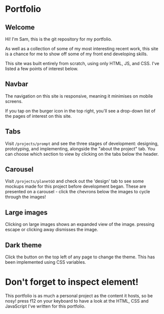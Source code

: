 # Portfolio
## Welcome
Hi! I'm Sam, this is the git repository for my portfolio.

As well as a collection of some of my most interesting recent work, this site is a chance for me to show off some of my front end developing skills.

This site was built entirely from scratch, using only HTML, JS, and CSS. I've listed a few points of interest below.

## Navbar
The navigation on this site is responsive, meaning it minimises on mobile screens.

If you tap on the burger icon in the top right, you'll see a drop-down list of the pages of interest on this site. 

## Tabs
Visit `/projects/prompt` and see the three stages of development: designing, prototyping, and implementing, alongside the "about the project" tab. You can choose which section to view by clicking on the tabs below the header.

## Carousel
Visit `/projects/planetGO` and check out the 'design' tab to see some mockups made for this project before development began. These are presented on a carousel - click the chevrons below the images to cycle through the images!

## Large images
Clicking on large images shows an expanded view of the image. pressing escape or clicking away dismisses the image.

## Dark theme
Click the button on the top left of any page to change the theme. This has been implemented using CSS variables.

# Don't forget to inspect element!
This portfolio is as much a personal project as the content it hosts, so be nosy! press f12 on your keyboard to have a look at the HTML, CSS and JavaScript I've written for this portfolio.